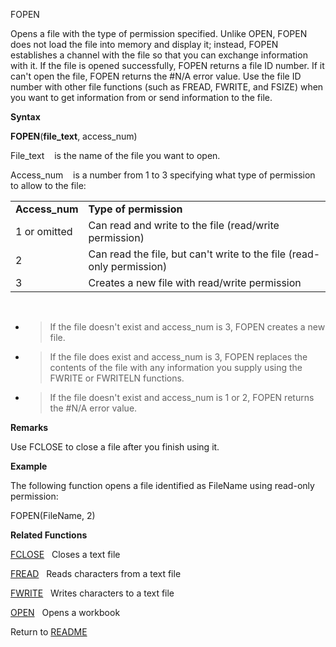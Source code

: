 FOPEN

Opens a file with the type of permission specified. Unlike OPEN, FOPEN
does not load the file into memory and display it; instead, FOPEN
establishes a channel with the file so that you can exchange information
with it. If the file is opened successfully, FOPEN returns a file ID
number. If it can't open the file, FOPEN returns the \#N/A error value.
Use the file ID number with other file functions (such as FREAD, FWRITE,
and FSIZE) when you want to get information from or send information to
the file.

**Syntax**

**FOPEN**(**file\_text**, access\_num)

File\_text&nbsp;&nbsp;&nbsp;&nbsp;is the name of the file you want to
open.

Access\_num&nbsp;&nbsp;&nbsp;&nbsp;is a number from 1 to 3 specifying
what type of permission to allow to the file:

|                 |                                                                       |
| --------------- | --------------------------------------------------------------------- |
| **Access\_num** | **Type of permission**                                                |
| 1 or omitted    | Can read and write to the file (read/write permission)                |
| 2               | Can read the file, but can't write to the file (read-only permission) |
| 3               | Creates a new file with read/write permission                         |

&nbsp;

  - > If the file doesn't exist and access\_num is 3, FOPEN creates a
    > new file.

  - > If the file does exist and access\_num is 3, FOPEN replaces the
    > contents of the file with any information you supply using the
    > FWRITE or FWRITELN functions.

  - > If the file doesn't exist and access\_num is 1 or 2, FOPEN returns
    > the \#N/A error value.


**Remarks**

Use FCLOSE to close a file after you finish using it.

**Example**

The following function opens a file identified as FileName using
read-only permission:

FOPEN(FileName, 2)

**Related Functions**

[FCLOSE](FCLOSE.md)&nbsp;&nbsp;&nbsp;Closes a text file

[FREAD](FREAD.md)&nbsp;&nbsp;&nbsp;Reads characters from a text file

[FWRITE](FWRITE.md)&nbsp;&nbsp;&nbsp;Writes characters to a text file

[OPEN](OPEN.md)&nbsp;&nbsp;&nbsp;Opens a workbook



Return to [README](README.md)


